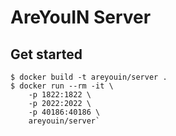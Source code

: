 # AreYouIN Server

## Get started
```shell
$ docker build -t areyouin/server .
$ docker run --rm -it \  
    -p 1822:1822 \  
    -p 2022:2022 \  
    -p 40186:40186 \  
    areyouin/server`
```